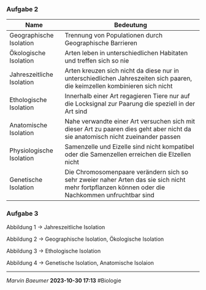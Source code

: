 ### Aufgabe 2
|Name|Bedeutung|
|----|---------|
|Geographische Isolation|Trennung von Populationen durch Geographische Barrieren|
|Ökologische Isolation|Arten leben in unterschiedlichen Habitaten und treffen sich so nie|
|Jahreszeitliche Isolation|Arten kreuzen sich nicht da diese nur in unterschiedlichen Jahreszeiten sich paaren, die keimzellen kombinieren sich nicht|
|Ethologische Isolation|Innerhalb einer Art regagieren Tiere nur auf die Locksignal zur Paarung die speziell in der Art sind|
|Anatomische Isolation|Nahe verwandte einer Art versuchen sich mit dieser Art zu paaren dies geht aber nicht da sie anatomisch nicht zueinander passen|
|Physiologische Isolation|Samenzelle und Eizelle sind nicht kompatibel oder die Samenzellen erreichen die EIzellen nicht|
|Genetische Isolation|Die Chromosomenpaare verändern sich so sehr zweier naher Arten das sie sich nicht mehr fortpflanzen können oder die Nachkommen unfruchtbar sind|
### Aufgabe 3
Abbildung 1 $\rightarrow$ Jahreszeitliche Isolation

Abbildung 2 $\rightarrow$ Geographische Isolation, Ökologische Isolation

Abbildung 3 $\rightarrow$ Ethologische Isolation

Abbildung 4 $\rightarrow$ Genetische Isolation, Anatomische Isolaion

---
*Marvin Baeumer* **2023-10-30 17:13** #Biologie